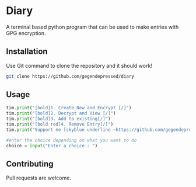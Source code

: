 # Diary

A terminal based python program that can be used to make entries with GPG encryption.

## Installation

Use Git command to clone the repository and it should work!

```bash
git clone https://github.com/gegendepressed/diary
```
## Usage

```python
tim.print("[bold]1. Create New and Encrypt [/]")
tim.print("[bold]2. Decrypt and View [/]")
tim.print("[bold]3. Add to existing[/]")
tim.print("[bold red]4. Remove Entry[/]")
tim.print("Support me [skyblue underline ~https://github.com/gegendepressed]" + "on Github[/]!")

#enter the choice depending on what you want to do
choice = input("Enter a choice : ")
```
## Contributing

Pull requests are welcome. 